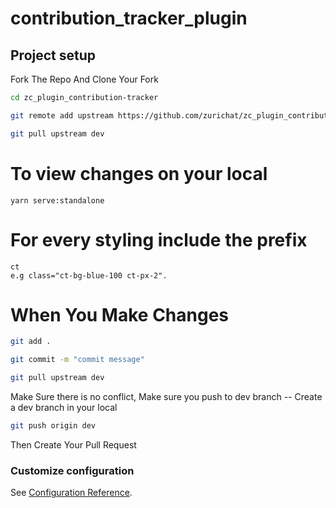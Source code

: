 # contribution_tracker_plugin

## Project setup

Fork The Repo And Clone Your Fork

```bash
cd zc_plugin_contribution-tracker
```
```bash
git remote add upstream https://github.com/zurichat/zc_plugin_contribution-tracker
```

```bash
git pull upstream dev
```

# To view changes on your local

```
yarn serve:standalone
```

# For every styling include the prefix
```
ct
e.g class="ct-bg-blue-100 ct-px-2".
```

# When You Make Changes 

```bash
git add .
```

```bash
git commit -m "commit message"
```
```bash
git pull upstream dev
```
Make Sure there is no conflict, 
Make sure you push to dev branch -- Create a dev branch in your local

```bash
git push origin dev
```
Then Create Your Pull Request
### Customize configuration

See [Configuration Reference](https://cli.vuejs.org/config/).
